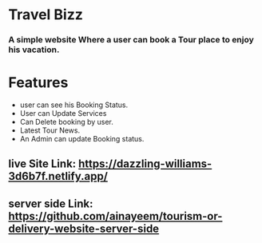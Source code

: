 # Travel Bizz

### A simple website Where a user can book a Tour place to enjoy his vacation.

# Features

- user can see his Booking Status.
- User can Update Services
- Can Delete booking by user.
- Latest Tour News.
- An Admin can update Booking status.

## live Site Link: https://dazzling-williams-3d6b7f.netlify.app/
## server side Link: https://github.com/ainayeem/tourism-or-delivery-website-server-side
